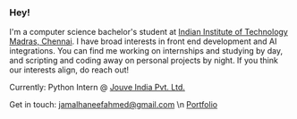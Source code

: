 ### Hey!
I'm a computer science bachelor's student at [Indian Institute of Technology Madras, Chennai](https://study.iitm.ac.in/ds/).
I have broad interests in front end development and AI integrations. You can find me working on internships and studying by day, and scripting and coding away on personal projects by night.
If you think our interests align, do reach out!

Currently: Python Intern @ [Jouve India Pvt. Ltd.](https://jouve.in/)

Get in touch: [jamalhaneefahmed@gmail.com](mailto:jamalhaneefahmed@gmail.com)
\n
[Portfolio](https://jamal-haneef.vercel.app/)
